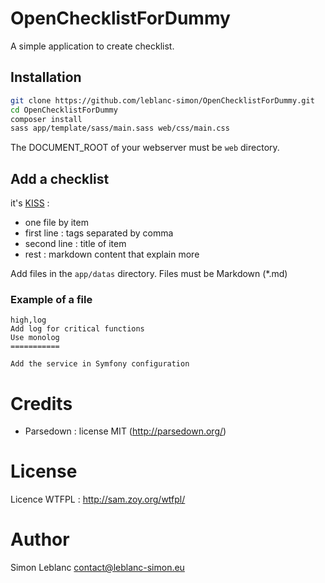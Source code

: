 OpenChecklistForDummy
=====================

A simple application to create checklist.

Installation
------------

```bash
git clone https://github.com/leblanc-simon/OpenChecklistForDummy.git
cd OpenChecklistForDummy
composer install
sass app/template/sass/main.sass web/css/main.css
```

The DOCUMENT_ROOT of your webserver must be ```web``` directory.
 
Add a checklist
---------------

it's [KISS](https://en.wikipedia.org/wiki/KISS_principle) :

* one file by item
* first line : tags separated by comma
* second line : title of item
* rest : markdown content that explain more

Add files in the ```app/datas``` directory. Files must be Markdown (*.md)

### Example of a file

```text
high,log
Add log for critical functions
Use monolog
===========

Add the service in Symfony configuration
```

Credits
=======

* Parsedown : license MIT (http://parsedown.org/)

License
=======

Licence WTFPL : http://sam.zoy.org/wtfpl/

Author
======

Simon Leblanc <contact@leblanc-simon.eu>
